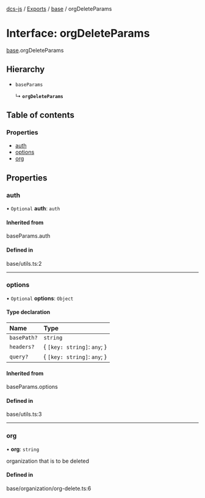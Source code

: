 [dcs-js](../README.md) / [Exports](../modules.md) / [base](../modules/base.md) / orgDeleteParams

# Interface: orgDeleteParams

[base](../modules/base.md).orgDeleteParams

## Hierarchy

- `baseParams`

  ↳ **`orgDeleteParams`**

## Table of contents

### Properties

- [auth](base.orgDeleteParams.md#auth)
- [options](base.orgDeleteParams.md#options)
- [org](base.orgDeleteParams.md#org)

## Properties

### <a id="auth" name="auth"></a> auth

• `Optional` **auth**: `auth`

#### Inherited from

baseParams.auth

#### Defined in

base/utils.ts:2

___

### <a id="options" name="options"></a> options

• `Optional` **options**: `Object`

#### Type declaration

| Name | Type |
| :------ | :------ |
| `basePath?` | `string` |
| `headers?` | { `[key: string]`: `any`;  } |
| `query?` | { `[key: string]`: `any`;  } |

#### Inherited from

baseParams.options

#### Defined in

base/utils.ts:3

___

### <a id="org" name="org"></a> org

• **org**: `string`

organization that is to be deleted

#### Defined in

base/organization/org-delete.ts:6
